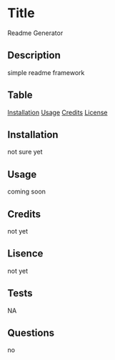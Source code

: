  # Title
  Readme Generator
 

## Description
  simple readme framework
 

## Table
  [Installation](#installation)
  [Usage](#usage)
  [Credits](#credits)
  [License](#lisence)

## Installation
  not sure yet


## Usage
  coming soon
 

## Credits
  not yet
 

## Lisence
  not yet


## Tests
  NA
 

## Questions
  no
 
